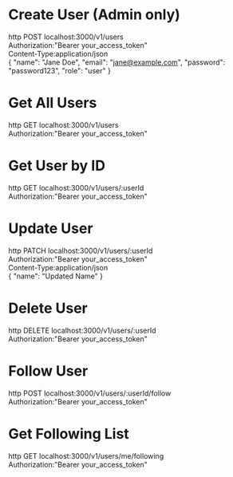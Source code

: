 # Create User (Admin only)
http POST localhost:3000/v1/users \
Authorization:"Bearer your_access_token" \
Content-Type:application/json \
{
    "name": "Jane Doe",
    "email": "jane@example.com",
    "password": "password123",
    "role": "user"
}

# Get All Users
http GET localhost:3000/v1/users \
Authorization:"Bearer your_access_token"

# Get User by ID
http GET localhost:3000/v1/users/:userId \
Authorization:"Bearer your_access_token"

# Update User
http PATCH localhost:3000/v1/users/:userId \
Authorization:"Bearer your_access_token" \
Content-Type:application/json \
{
    "name": "Updated Name"
}

# Delete User
http DELETE localhost:3000/v1/users/:userId \
Authorization:"Bearer your_access_token"

# Follow User
http POST localhost:3000/v1/users/:userId/follow \
Authorization:"Bearer your_access_token"

# Get Following List
http GET localhost:3000/v1/users/me/following \
Authorization:"Bearer your_access_token"